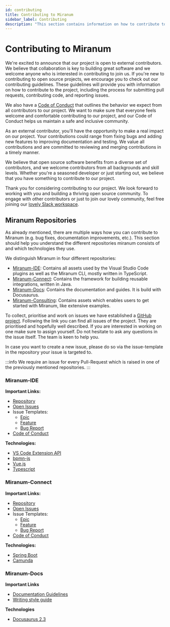```yaml
---
id: contributing
title: Contributing to Miranum
sidebar_label: Contributing 
description: "This section contains information on how to contribute to this open-source project."
---
```


# Contributing to Miranum
We're excited to announce that our project is open to external contributors. We believe that collaboration is key to building 
great software and we welcome anyone who is interested in contributing to join us.
If you're new to contributing to open source projects, we encourage you to check out our contributing guidelines. 
These guidelines will provide you with information on how to contribute to the project, including the process for submitting 
pull requests, contributing code, and reporting issues.

We also have a [Code of Conduct](https://github.com/FlowSquad/miranum/blob/main/CODE_OF_CONDUCT.md) that outlines the behavior we expect from all contributors to our project. We want to make sure 
that everyone feels welcome and comfortable contributing to our project, and our Code of Conduct helps us maintain a safe and inclusive community.

As an external contributor, you'll have the opportunity to make a real impact on our project. Your contributions could range from 
fixing bugs and adding new features to improving documentation and testing. We value all contributions and are committed to reviewing 
and merging contributions in a timely manner.

We believe that open source software benefits from a diverse set of contributors, and we welcome contributors from all backgrounds and skill levels. 
Whether you're a seasoned developer or just starting out, we believe that you have something to contribute to our project.

Thank you for considering contributing to our project. We look forward to working with you and building a thriving open source community.
To engage with other contributors or just to join our lovely community, feel free joining our [lovely Slack workspace](https://join.slack.com/t/miranum/shared_invite/zt-1qu85oaas-mH502ffVTdPCHpM7JVYKZg).


## Miranum Repositories 
As already mentioned, there are multiple ways how you can contribute to Miranum (e.g. bug fixes, documentation improvements, etc.). 
This section should help you understand the different repositories miranum consists of and which technologies they use. 

We distinguish Miranum in four different repositories: 
* [Miranum-IDE](https://github.com/FlowSquad/miranum-ide): Contains all assets used by the Visual Studio Code plugins as well as the Miranum CLI, mostly written in TypeScript. 
* [Miranum-Connect](https://github.com/FlowSquad/miranum): Contains the framework for building reusable integrations, written in Java.
* [Miranum-Docs](https://github.com/FlowSquad/miranum-docs): Contains the documentation and guides. It is build with Docusaurus. 
* [Miranum-Consulting](https://github.com/FlowSquad/miranum-consulting): Contains assets which enables users to get started with Miranum, like extensive examples. 

To collect, prioritise and work on issues we have established a [GitHub project](https://github.com/orgs/FlowSquad/projects/9).
Following the link you can find all issues of the project. They are prioritised and hopefully well described. If you are interested in working
on one make sure to assign yourself. Do not hesitate to ask any questions in the issue itself. The team is keen to help you. 

In case you want to create a new issue, please do so via the issue-template in the repository your issue is targeted to. 

:::info 
We require an issue for every Pull-Request which is raised in one of the previously mentioned repositories. 
:::

### Miranum-IDE 
**Important Links:**
- [Repository](https://github.com/FlowSquad/miranum-ide)
- [Open Issues](https://github.com/FlowSquad/miranum-ide/issues)
- Issue Templates:
    - [Epic](https://github.com/FlowSquad/miranum-ide/issues/new?assignees=&labels=epic&template=epic.md&title=%5BEpic%5D+-+%3Cyour-name-here%3E)
    - [Feature](https://github.com/FlowSquad/miranum-ide/issues/new?assignees=&labels=connect&template=feature.md&title=%5BFeature%5D+-+%3Cyour-name-here%3E)
    - [Bug Report](https://github.com/FlowSquad/miranum-ide/issues/new?assignees=&labels=&template=bug_report.md&title=)
- [Code of Conduct ](https://github.com/FlowSquad/miranum-ide/blob/main/CODE_OF_CONDUCT.md)

**Technologies:**
* [VS Code Extension API](https://code.visualstudio.com/api)
* [bpmn-js](https://bpmn.io/toolkit/bpmn-js/)
* [Vue.js](https://vuejs.org)
* [Typescript](https://www.typescriptlang.org)

### Miranum-Connect
**Important Links:**
- [Repository](https://github.com/FlowSquad/miranum)
- [Open Issues](https://github.com/FlowSquad/miranum/issues)
- Issue Templates:
    - [Epic](https://github.com/FlowSquad/miranum/issues/new?assignees=&labels=epic&template=epic.md&title=%5BEpic%5D+-+%3Cyour-name-here%3E)
    - [Feature](https://github.com/FlowSquad/miranum/issues/new?assignees=&labels=connect&template=feature.md&title=%5BFeature%5D+-+%3Cyour-name-here%3E)
    - [Bug Report](https://github.com/FlowSquad/miranum/issues/new?assignees=&labels=&template=bug_report.md&title=)
- [Code of Conduct ](https://github.com/FlowSquad/miranum/blob/main/CODE_OF_CONDUCT.md)

**Technologies:**
* [Spring Boot](https://www.google.com/search?client=safari&rls=en&q=spring+boot&ie=UTF-8&oe=UTF-8)
* [Camunda](https://docs.camunda.io)

### Miranum-Docs
**Important Links**
* [Documentation Guidelines](https://github.com/FlowSquad/miranum-docs/blob/main/README.md)
* [Writing style guide](https://github.com/camunda/camunda-platform-docs/blob/main/howtos/technical-writing-styleguide.md)

**Technologies**
- [Docusaurus 2.3](https://docusaurus.io)


